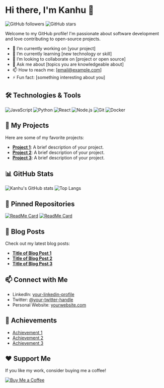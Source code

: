 # Hi there, I'm Kanhu 👋

![GitHub followers](https://img.shields.io/github/followers/7735Kanhu?style=social)
![GitHub stars](https://img.shields.io/github/stars/7735Kanhu?style=social)

Welcome to my GitHub profile! I'm passionate about software development and love contributing to open-source projects.

- 🔭 I’m currently working on [your project]
- 🌱 I’m currently learning [new technology or skill]
- 👯 I’m looking to collaborate on [project or open source]
- 💬 Ask me about [topics you are knowledgeable about]
- 📫 How to reach me: [email@example.com]
- ⚡ Fun fact: [something interesting about you]

## 🛠️ Technologies & Tools

![JavaScript](https://img.shields.io/badge/JavaScript-ES6%2B-yellow)
![Python](https://img.shields.io/badge/Python-3.8-blue)
![React](https://img.shields.io/badge/React-17.0.1-blue)
![Node.js](https://img.shields.io/badge/Node.js-14.16.0-green)
![Git](https://img.shields.io/badge/Git-2.30.0-orange)
![Docker](https://img.shields.io/badge/Docker-19.03.12-blue)

## 🚀 My Projects

Here are some of my favorite projects:

- [**Project 1**](https://github.com/7735Kanhu/project1): A brief description of your project.
- [**Project 2**](https://github.com/7735Kanhu/project2): A brief description of your project.
- [**Project 3**](https://github.com/7735Kanhu/project3): A brief description of your project.

## 📊 GitHub Stats

![Kanhu's GitHub stats](https://github-readme-stats.vercel.app/api?username=7735Kanhu&show_icons=true&theme=radical)
![Top Langs](https://github-readme-stats.vercel.app/api/top-langs/?username=7735Kanhu&layout=compact&theme=radical)

## 🌟 Pinned Repositories

[![ReadMe Card](https://github-readme-stats.vercel.app/api/pin/?username=7735Kanhu&repo=project1&theme=radical)](https://github.com/7735Kanhu/project1)
[![ReadMe Card](https://github-readme-stats.vercel.app/api/pin/?username=7735Kanhu&repo=project2&theme=radical)](https://github.com/7735Kanhu/project2)

## 📝 Blog Posts

Check out my latest blog posts:

- [**Title of Blog Post 1**](https://link-to-blog1.com)
- [**Title of Blog Post 2**](https://link-to-blog2.com)
- [**Title of Blog Post 3**](https://link-to-blog3.com)

## 📫 Connect with Me

- LinkedIn: [your-linkedin-profile](https://www.linkedin.com/in/your-profile)
- Twitter: [@your-twitter-handle](https://twitter.com/your-handle)
- Personal Website: [yourwebsite.com](https://yourwebsite.com)

## 🏅 Achievements

- [Achievement 1](https://link-to-achievement)
- [Achievement 2](https://link-to-achievement)
- [Achievement 3](https://link-to-achievement)

## ❤️ Support Me

If you like my work, consider buying me a coffee!

[![Buy Me a Coffee](https://img.shields.io/badge/Buy%20Me%20a%20Coffee-donate-yellow?style=flat&logo=buy-me-a-coffee)](https://www.buymeacoffee.com/yourprofile)


